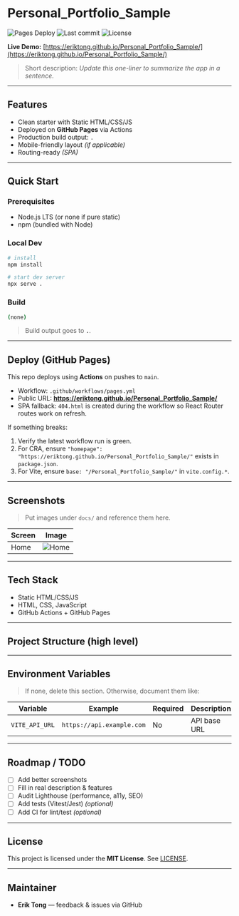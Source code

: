 # Personal_Portfolio_Sample

![Pages Deploy](https://github.com/eriktong/Personal_Portfolio_Sample/actions/workflows/pages.yml/badge.svg) ![Last commit](https://img.shields.io/github/last-commit/eriktong/Personal_Portfolio_Sample) ![License](https://img.shields.io/badge/license-MIT-informational)

**Live Demo:** [https://eriktong.github.io/Personal_Portfolio_Sample/](https://eriktong.github.io/Personal_Portfolio_Sample/)

> Short description: _Update this one-liner to summarize the app in a sentence._

---

## Features
- Clean starter with Static HTML/CSS/JS
- Deployed on **GitHub Pages** via Actions
- Production build output: `.`
- Mobile-friendly layout _(if applicable)_
- Routing-ready _(SPA)_  


---

## Quick Start

### Prerequisites
- Node.js LTS (or none if pure static)
- npm (bundled with Node)

### Local Dev
```bash
# install
npm install

# start dev server
npx serve .
```

### Build
```bash
(none)
```

> Build output goes to **`.`**.

---

## Deploy (GitHub Pages)

This repo deploys using **Actions** on pushes to `main`.

- Workflow: `.github/workflows/pages.yml`  
- Public URL: **https://eriktong.github.io/Personal_Portfolio_Sample/**  
- SPA fallback: `404.html` is created during the workflow so React Router routes work on refresh.

If something breaks:
1. Verify the latest workflow run is green.
2. For CRA, ensure `"homepage": "https://eriktong.github.io/Personal_Portfolio_Sample/"` exists in `package.json`.
3. For Vite, ensure `base: "/Personal_Portfolio_Sample/"` in `vite.config.*`.

---

## Screenshots

> Put images under `docs/` and reference them here.

| Screen | Image |
|---|---|
| Home | ![Home](docs/screenshot-1.png) |

---

## Tech Stack
- Static HTML/CSS/JS
- HTML, CSS, JavaScript
- GitHub Actions + GitHub Pages

---

## Project Structure (high level)


---

## Environment Variables
> If none, delete this section. Otherwise, document them like:

| Variable | Example | Required | Description |
|---|---|---|---|
| `VITE_API_URL` | `https://api.example.com` | No | API base URL |

---

## Roadmap / TODO
- [ ] Add better screenshots
- [ ] Fill in real description & features
- [ ] Audit Lighthouse (performance, a11y, SEO)
- [ ] Add tests (Vitest/Jest) _(optional)_
- [ ] Add CI for lint/test _(optional)_

---

## License
This project is licensed under the **MIT License**. See [LICENSE](LICENSE).

---

## Maintainer
- **Erik Tong** — feedback & issues via GitHub
